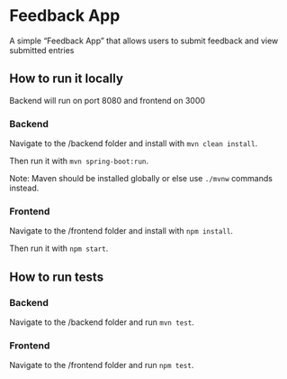 # Feedback App

A simple “Feedback App” that allows users to submit feedback and view submitted entries

## How to run it locally

Backend will run on port 8080 and frontend on 3000

### Backend
Navigate to the /backend folder and install with ``mvn clean install``.

Then run it with ``mvn spring-boot:run``.

Note: Maven should be installed globally or else use ``./mvnw`` commands instead.

### Frontend 
Navigate to the /frontend folder and install with ``npm install``.

Then run it with ``npm start``.


## How to run tests

### Backend
Navigate to the /backend folder and run ``mvn test``.

### Frontend 
Navigate to the /frontend folder and run ``npm test``.
